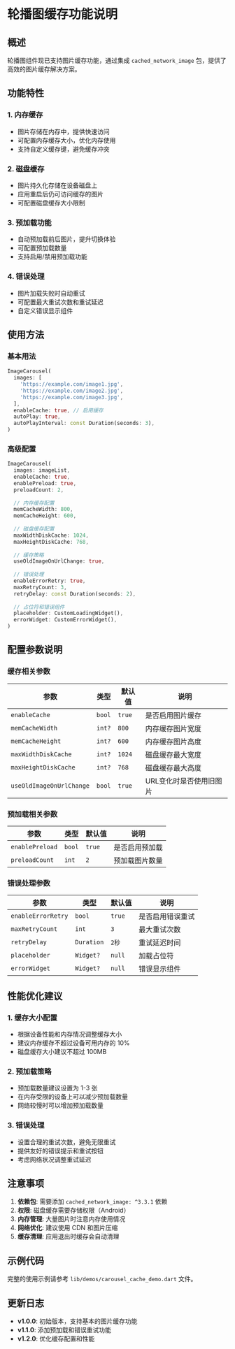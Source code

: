 # 轮播图缓存功能说明

## 概述

轮播图组件现已支持图片缓存功能，通过集成 `cached_network_image` 包，提供了高效的图片缓存解决方案。

## 功能特性

### 1. 内存缓存
- 图片存储在内存中，提供快速访问
- 可配置内存缓存大小，优化内存使用
- 支持自定义缓存键，避免缓存冲突

### 2. 磁盘缓存
- 图片持久化存储在设备磁盘上
- 应用重启后仍可访问缓存的图片
- 可配置磁盘缓存大小限制

### 3. 预加载功能
- 自动预加载前后图片，提升切换体验
- 可配置预加载数量
- 支持启用/禁用预加载功能

### 4. 错误处理
- 图片加载失败时自动重试
- 可配置最大重试次数和重试延迟
- 自定义错误显示组件

## 使用方法

### 基本用法

```dart
ImageCarousel(
  images: [
    'https://example.com/image1.jpg',
    'https://example.com/image2.jpg',
    'https://example.com/image3.jpg',
  ],
  enableCache: true, // 启用缓存
  autoPlay: true,
  autoPlayInterval: const Duration(seconds: 3),
)
```

### 高级配置

```dart
ImageCarousel(
  images: imageList,
  enableCache: true,
  enablePreload: true,
  preloadCount: 2,
  
  // 内存缓存配置
  memCacheWidth: 800,
  memCacheHeight: 600,
  
  // 磁盘缓存配置
  maxWidthDiskCache: 1024,
  maxHeightDiskCache: 768,
  
  // 缓存策略
  useOldImageOnUrlChange: true,
  
  // 错误处理
  enableErrorRetry: true,
  maxRetryCount: 3,
  retryDelay: const Duration(seconds: 2),
  
  // 占位符和错误组件
  placeholder: CustomLoadingWidget(),
  errorWidget: CustomErrorWidget(),
)
```

## 配置参数说明

### 缓存相关参数

| 参数 | 类型 | 默认值 | 说明 |
|------|------|--------|------|
| `enableCache` | `bool` | `true` | 是否启用图片缓存 |
| `memCacheWidth` | `int?` | `800` | 内存缓存图片宽度 |
| `memCacheHeight` | `int?` | `600` | 内存缓存图片高度 |
| `maxWidthDiskCache` | `int?` | `1024` | 磁盘缓存最大宽度 |
| `maxHeightDiskCache` | `int?` | `768` | 磁盘缓存最大高度 |
| `useOldImageOnUrlChange` | `bool` | `true` | URL变化时是否使用旧图片 |

### 预加载相关参数

| 参数 | 类型 | 默认值 | 说明 |
|------|------|--------|------|
| `enablePreload` | `bool` | `true` | 是否启用预加载 |
| `preloadCount` | `int` | `2` | 预加载图片数量 |

### 错误处理参数

| 参数 | 类型 | 默认值 | 说明 |
|------|------|--------|------|
| `enableErrorRetry` | `bool` | `true` | 是否启用错误重试 |
| `maxRetryCount` | `int` | `3` | 最大重试次数 |
| `retryDelay` | `Duration` | `2秒` | 重试延迟时间 |
| `placeholder` | `Widget?` | `null` | 加载占位符 |
| `errorWidget` | `Widget?` | `null` | 错误显示组件 |

## 性能优化建议

### 1. 缓存大小配置
- 根据设备性能和内存情况调整缓存大小
- 建议内存缓存不超过设备可用内存的 10%
- 磁盘缓存大小建议不超过 100MB

### 2. 预加载策略
- 预加载数量建议设置为 1-3 张
- 在内存受限的设备上可以减少预加载数量
- 网络较慢时可以增加预加载数量

### 3. 错误处理
- 设置合理的重试次数，避免无限重试
- 提供友好的错误提示和重试按钮
- 考虑网络状况调整重试延迟

## 注意事项

1. **依赖包**: 需要添加 `cached_network_image: ^3.3.1` 依赖
2. **权限**: 磁盘缓存需要存储权限（Android）
3. **内存管理**: 大量图片时注意内存使用情况
4. **网络优化**: 建议使用 CDN 和图片压缩
5. **缓存清理**: 应用退出时缓存会自动清理

## 示例代码

完整的使用示例请参考 `lib/demos/carousel_cache_demo.dart` 文件。

## 更新日志

- **v1.0.0**: 初始版本，支持基本的图片缓存功能
- **v1.1.0**: 添加预加载和错误重试功能
- **v1.2.0**: 优化缓存配置和性能 